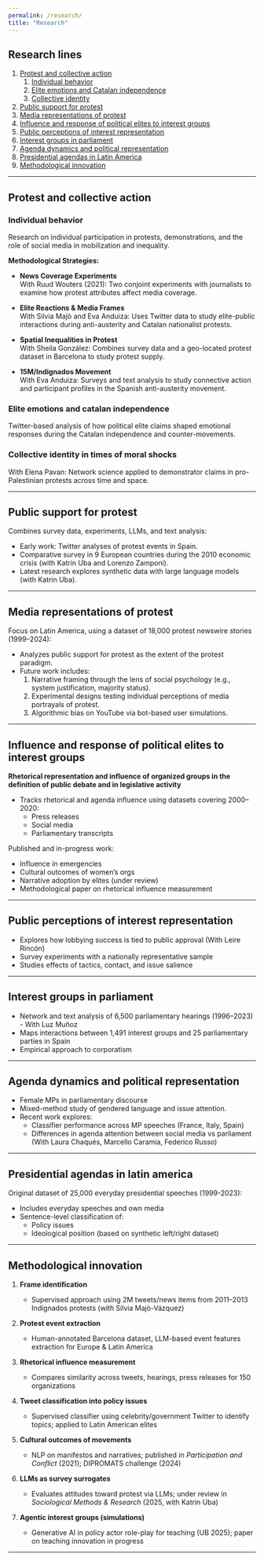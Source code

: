 ```yaml
---
permalink: /research/
title: "Research"
---
```


## Research lines

1. [Protest and collective action](#protest-and-collective-action)
   1. [Individual behavior](#individual-behavior)
   2. [Elite emotions and Catalan independence](#elite-emotions-and-catalan-independence)
   3. [Collective identity](#collective-identity)
2. [Public support for protest](#public-support-for-protest)
3. [Media representations of protest](#media-representations-of-protest)
4. [Influence and response of political elites to interest groups](#influence-and-response-of-political-elites-to-interest-groups)
5. [Public perceptions of interest representation](#public-perceptions-of-interest-representation)
6. [Interest groups in parliament](#interest-groups-in-parliament)
7. [Agenda dynamics and political representation](#agenda-dynamics-and-political-representation)
8. [Presidential agendas in Latin America](#presidential-agendas-in-latin-america)
9. [Methodological innovation](#methodological-innovation)

---

## Protest and collective action

### Individual behavior

Research on individual participation in protests, demonstrations, and the role of social media in mobilization and inequality.

**Methodological Strategies:**

- **News Coverage Experiments**  
  With Ruud Wouters (2021): Two conjoint experiments with journalists to examine how protest attributes affect media coverage.

- **Elite Reactions & Media Frames**  
  With Silvia Majò and Eva Anduiza: Uses Twitter data to study elite-public interactions during anti-austerity and Catalan nationalist protests.

- **Spatial Inequalities in Protest**  
  With Sheila González: Combines survey data and a geo-located protest dataset in Barcelona to study protest supply.

- **15M/Indignados Movement**  
  With Eva Anduiza: Surveys and text analysis to study connective action and participant profiles in the Spanish anti-austerity movement.

### Elite emotions and catalan independence

Twitter-based analysis of how political elite claims shaped emotional responses during the Catalan independence and counter-movements.

### Collective identity in times of moral shocks

With Elena Pavan: Network science applied to demonstrator claims in pro-Palestinian protests across time and space.

---

## Public support for protest

Combines survey data, experiments, LLMs, and text analysis:

- Early work: Twitter analyses of protest events in Spain.
- Comparative survey in 9 European countries during the 2010 economic crisis (with Katrin Uba and Lorenzo Zamponi).
- Latest research explores synthetic data with large language models (with Katrin Uba).

---

## Media representations of protest

Focus on Latin America, using a dataset of 18,000 protest newswire stories (1999–2024):

- Analyzes public support for protest as the extent of the protest paradigm.
- Future work includes:
  1. Narrative framing through the lens of social psychology (e.g., system justification, majority status).
  2. Experimental designs testing individual perceptions of media portrayals of protest.
  3. Algorithmic bias on YouTube via bot-based user simulations.

---

## Influence and response of political elites to interest groups

**Rhetorical representation and influence of organized groups in the definition of public debate and in legislative activity**

- Tracks rhetorical and agenda influence using datasets covering 2000–2020:
  - Press releases
  - Social media
  - Parliamentary transcripts

Published and in-progress work:
- Influence in emergencies
- Cultural outcomes of women’s orgs
- Narrative adoption by elites (under review)
- Methodological paper on rhetorical influence measurement

---

## Public perceptions of interest representation

- Explores how lobbying success is tied to public approval (With Leire Rincón)
- Survey experiments with a nationally representative sample
- Studies effects of tactics, contact, and issue salience

---

## Interest groups in parliament

- Network and text analysis of 6,500 parliamentary hearings (1996–2023) - With Luz Muñoz
- Maps interactions between 1,491 interest groups and 25 parliamentary parties in Spain
- Empirical approach to corporatism

---

## Agenda dynamics and political representation

- Female MPs in parliamentary discourse
- Mixed-method study of gendered language and issue attention.
- Recent work explores:
  - Classifier performance across MP speeches (France, Italy, Spain)
  - Differences in agenda attention between social media vs parliament (With Laura Chaqués, Marcello Caramia, Federico Russo)

---

## Presidential agendas in latin america

Original dataset of 25,000 everyday presidential speeches (1999-2023):

- Includes everyday speeches and own media
- Sentence-level classification of:
  - Policy issues
  - Ideological position (based on synthetic left/right dataset)

---

## Methodological innovation

1. **Frame identification**  
   - Supervised approach using 2M tweets/news items from 2011–2013 Indignados protests (with Silvia Majò-Vázquez)

2. **Protest event extraction**  
   - Human-annotated Barcelona dataset, LLM-based event features extraction for Europe & Latin America

3. **Rhetorical influence measurement**  
   - Compares similarity across tweets, hearings, press releases for 150 organizations

4. **Tweet classification into policy issues**  
   - Supervised classifier using celebrity/government Twitter to identify topics; applied to Latin American elites

5. **Cultural outcomes of movements**  
   - NLP on manifestos and narratives; published in *Participation and Conflict* (2021); DIPROMATS challenge (2024)

6. **LLMs as survey surrogates**  
   - Evaluates attitudes toward protest via LLMs; under review in *Sociological Methods & Research* (2025, with Katrin Uba)

7. **Agentic interest groups (simulations)**  
   - Generative AI in policy actor role-play for teaching (UB 2025); paper on teaching innovation in progress

---

